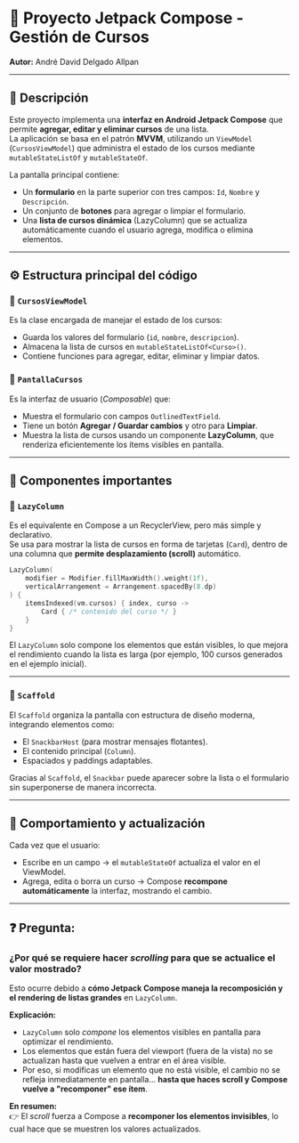 # 📘 Proyecto Jetpack Compose - Gestión de Cursos  
**Autor:** André David Delgado Allpan  

---

## 🧩 Descripción

Este proyecto implementa una **interfaz en Android Jetpack Compose** que permite **agregar, editar y eliminar cursos** de una lista.  
La aplicación se basa en el patrón **MVVM**, utilizando un `ViewModel` (`CursosViewModel`) que administra el estado de los cursos mediante `mutableStateListOf` y `mutableStateOf`.

La pantalla principal contiene:

- Un **formulario** en la parte superior con tres campos: `Id`, `Nombre` y `Descripción`.
- Un conjunto de **botones** para agregar o limpiar el formulario.
- Una **lista de cursos dinámica** (LazyColumn) que se actualiza automáticamente cuando el usuario agrega, modifica o elimina elementos.

---

## ⚙️ Estructura principal del código

### 🧠 `CursosViewModel`
Es la clase encargada de manejar el estado de los cursos:
- Guarda los valores del formulario (`id`, `nombre`, `descripcion`).
- Almacena la lista de cursos en `mutableStateListOf<Curso>()`.
- Contiene funciones para agregar, editar, eliminar y limpiar datos.

### 🎨 `PantallaCursos`
Es la interfaz de usuario (*Composable*) que:
- Muestra el formulario con campos `OutlinedTextField`.
- Tiene un botón **Agregar / Guardar cambios** y otro para **Limpiar**.
- Muestra la lista de cursos usando un componente **LazyColumn**, que renderiza eficientemente los ítems visibles en pantalla.

---

## 🧱 Componentes importantes

### 🔹 `LazyColumn`
Es el equivalente en Compose a un RecyclerView, pero más simple y declarativo.  
Se usa para mostrar la lista de cursos en forma de tarjetas (`Card`), dentro de una columna que **permite desplazamiento (scroll)** automático.

```kotlin
LazyColumn(
    modifier = Modifier.fillMaxWidth().weight(1f),
    verticalArrangement = Arrangement.spacedBy(8.dp)
) {
    itemsIndexed(vm.cursos) { index, curso ->
        Card { /* contenido del curso */ }
    }
}
```

El `LazyColumn` solo compone los elementos que están visibles, lo que mejora el rendimiento cuando la lista es larga (por ejemplo, 100 cursos generados en el ejemplo inicial).

---

### 🔹 `Scaffold`

El `Scaffold` organiza la pantalla con estructura de diseño moderna, integrando elementos como:

- El `SnackbarHost` (para mostrar mensajes flotantes).  
- El contenido principal (`Column`).  
- Espaciados y paddings adaptables.

Gracias al `Scaffold`, el `Snackbar` puede aparecer sobre la lista o el formulario sin superponerse de manera incorrecta.

---

## 🔄 Comportamiento y actualización

Cada vez que el usuario:

- Escribe en un campo → el `mutableStateOf` actualiza el valor en el ViewModel.  
- Agrega, edita o borra un curso → Compose **recompone automáticamente** la interfaz, mostrando el cambio.

---

## ❓ Pregunta:  
### ¿Por qué se requiere hacer *scrolling* para que se actualice el valor mostrado?

Esto ocurre debido a **cómo Jetpack Compose maneja la recomposición y el rendering de listas grandes** en `LazyColumn`.

**Explicación:**
- `LazyColumn` solo *compone* los elementos visibles en pantalla para optimizar el rendimiento.  
- Los elementos que están fuera del viewport (fuera de la vista) no se actualizan hasta que vuelven a entrar en el área visible.  
- Por eso, si modificas un elemento que no está visible, el cambio no se refleja inmediatamente en pantalla… **hasta que haces scroll y Compose vuelve a "recomponer" ese ítem**.

**En resumen:**  
👉 El *scroll* fuerza a Compose a **recomponer los elementos invisibles**, lo cual hace que se muestren los valores actualizados.
